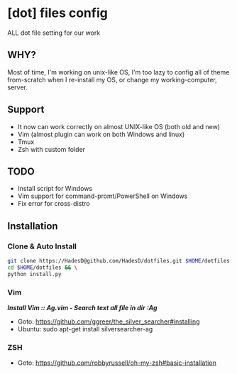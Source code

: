 # [dot] files config

ALL dot file setting for our work

## WHY?

Most of time, I'm working on unix-like OS, I'm too lazy to config all of theme from-scratch when I re-install my OS, or change my working-computer, server.

## Support

- It now can work correctly on almost UNIX-like OS (both old and new)
- Vim (almost plugin can work on both Windows and linux)
- Tmux
- Zsh with custom folder

## TODO

- Install script for Windows
- Vim support for command-promt/PowerShell on Windows
- Fix error for cross-distro

## Installation

### Clone & Auto Install

```bash
git clone https://HadesD@github.com/HadesD/dotfiles.git $HOME/dotfiles && \
cd $HOME/dotfiles && \
python install.py
```

### Vim

_**Install Vim :: Ag.vim - Search text all file in dir :Ag**_

- Goto: https://github.com/ggreer/the_silver_searcher#installing
- Ubuntu: sudo apt-get install silversearcher-ag

### ZSH

- Goto: https://github.com/robbyrussell/oh-my-zsh#basic-installation

